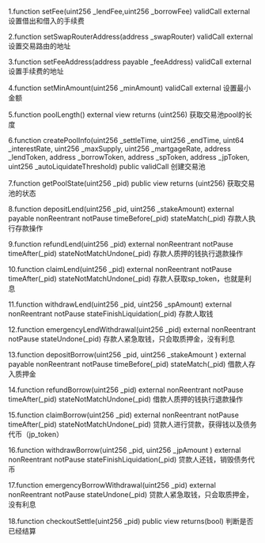 1.function setFee(uint256 _lendFee,uint256 _borrowFee) validCall external
  设置借出和借入的手续费

2.function setSwapRouterAddress(address _swapRouter) validCall external
  设置交易路由的地址 

3.function setFeeAddress(address payable _feeAddress) validCall external
  设置手续费的地址

4.function setMinAmount(uint256 _minAmount) validCall external
  设置最小金额

5.function poolLength() external view returns (uint256)
  获取交易池pool的长度

6.function createPoolInfo(uint256 _settleTime,  uint256 _endTime, uint64 _interestRate,
uint256 _maxSupply, uint256 _martgageRate, address _lendToken, address _borrowToken,
address _spToken, address _jpToken, uint256 _autoLiquidateThreshold) public validCall
  创建交易池

7.function getPoolState(uint256 _pid) public view returns (uint256)
  获取交易池的状态

8.function depositLend(uint256 _pid, uint256 _stakeAmount) external payable nonReentrant notPause timeBefore(_pid) stateMatch(_pid)
  存款人执行存款操作

9.function refundLend(uint256 _pid) external nonReentrant notPause timeAfter(_pid) stateNotMatchUndone(_pid)
  存款人质押的钱执行退款操作

10.function claimLend(uint256 _pid) external nonReentrant notPause timeAfter(_pid) stateNotMatchUndone(_pid)
  存款人获取sp_token，也就是利息

11.function withdrawLend(uint256 _pid, uint256 _spAmount)  external nonReentrant notPause stateFinishLiquidation(_pid)
   存款人取钱

12.function emergencyLendWithdrawal(uint256 _pid) external nonReentrant notPause stateUndone(_pid)
   存款人紧急取钱，只会取质押金，没有利息

13.function depositBorrow(uint256 _pid, uint256 _stakeAmount ) external payable nonReentrant notPause timeBefore(_pid) stateMatch(_pid)
   借款人存入质押金

14.function refundBorrow(uint256 _pid) external nonReentrant notPause timeAfter(_pid) stateNotMatchUndone(_pid)
   借款人质押的钱执行退款操作

15.function claimBorrow(uint256 _pid) external nonReentrant notPause timeAfter(_pid) stateNotMatchUndone(_pid)
   贷款人进行贷款，获得钱以及债务代币（jp_token）

16.function withdrawBorrow(uint256 _pid, uint256 _jpAmount ) external nonReentrant notPause stateFinishLiquidation(_pid)
   贷款人还钱，销毁债务代币

17.function emergencyBorrowWithdrawal(uint256 _pid) external nonReentrant notPause stateUndone(_pid)
   贷款人紧急取钱，只会取质押金，没有利息

18.function checkoutSettle(uint256 _pid) public view returns(bool)
   判断是否已经结算